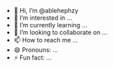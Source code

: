 - 👋 Hi, I’m @ablehephzy
- 👀 I’m interested in ...
- 🌱 I’m currently learning ...
- 💞️ I’m looking to collaborate on ...
- 📫 How to reach me ...
- 😄 Pronouns: ...
- ⚡ Fun fact: ...

<!---
ablehephzy/ablehephzy is a ✨ special ✨ repository because its `README.md` (this file) appears on your GitHub profile.
You can click the Preview link to take a look at your changes.
--->
